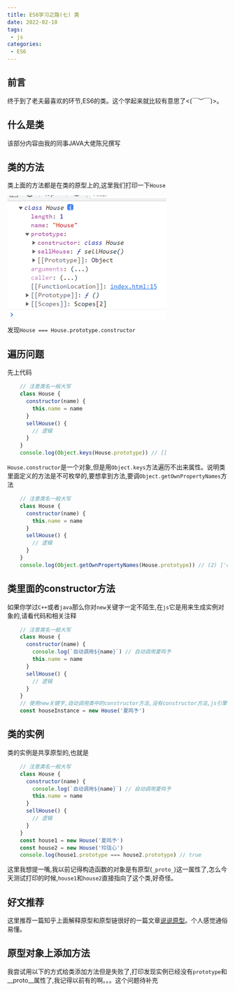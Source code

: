 ```yaml
---
title: ES6学习之路(七) 类
date: 2022-02-10
tags:
 - js
categories:
 - ES6
---
```


## 前言

终于到了老夫最喜欢的环节,ES6的类。这个学起来就比较有意思了<(￣︶￣)>。

## 什么是类

该部分内容由我的同事JAVA大佬陈兄撰写

## 类的方法

类上面的方法都是在类的原型上的,这里我们打印一下`House`

<img src="../../../.vuepress/public/ES6/class/1.png" alt="加载失败" style="zoom:100%;float:none" align="left"/>



发现`House === House.prototype.constructor`

## 遍历问题

先上代码

```js
    // 注意类名一般大写
    class House {
      constructor(name) {
        this.name = name
      }
      sellHouse() {
        // 逻辑
      }
    }
    console.log(Object.keys(House.prototype)) // []
```

`House.constructor`是一个对象,但是用`Object.keys`方法遍历不出来属性。说明类里面定义的方法是不可枚举的,要想拿到方法,要调`Object.getOwnPropertyNames`方法

```js
    // 注意类名一般大写
    class House {
      constructor(name) {
        this.name = name
      }
      sellHouse() {
        // 逻辑
      }
    }
    console.log(Object.getOwnPropertyNames(House.prototype)) // (2) ['constructor', 'sellHouse']
```

## 类里面的constructor方法

如果你学过`C++`或者`java`那么你对`new`关键字一定不陌生,在`js`它是用来生成实例对象的,请看代码和相关注释

```js
    // 注意类名一般大写
    class House {
      constructor(name) {
        console.log(`自动调用${name}`) // 自动调用夏鸣予
        this.name = name
      }
      sellHouse() {
        // 逻辑
      }
    }
	// 使用new关键字,自动调用类中的constructor方法,没有constructor方法,js引擎会自动给你的类加上这个方法
    const houseInstance = new House('夏鸣予')
```

## 类的实例

类的实例是共享原型的,也就是

```js
    // 注意类名一般大写
    class House {
      constructor(name) {
        console.log(`自动调用${name}`) // 自动调用夏鸣予
        this.name = name
      }
      sellHouse() {
        // 逻辑
      }
    }
    const house1 = new House('夏鸣予')
    const house2 = new House('玲珑心')
    console.log(house1.prototype === house2.prototype) // true
```

这里我想提一嘴,我以前记得构造函数的对象是有原型(`_proto_`)这一属性了,怎么今天测试打印的时候,`house1`和`house2`直接指向了这个类,好奇怪。

## 好文推荐

这里推荐一篇知乎上面解释原型和原型链很好的一篇文章[说说原型](https://zhuanlan.zhihu.com/p/35790971)。个人感觉通俗易懂。

## 原型对象上添加方法

我尝试用以下的方式给类添加方法但是失败了,打印发现实例已经没有`prototype`和__proto__属性了,我记得以前有的啊。。。这个问题待补充



